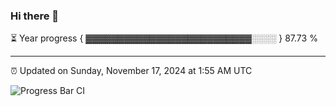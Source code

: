 ### Hi there 👋

⏳ Year progress { ▓▓▓▓▓▓▓▓▓▓▓▓▓▓▓▓▓▓▓▓▓▓▓▓▓▓░░░░ } 87.73 %

---

⏰ Updated on Sunday, November 17, 2024 at 1:55 AM UTC

![Progress Bar CI](https://github.com/arthurbuhl/arthurbuhl/workflows/Progress%20Bar%20CI/badge.svg)
